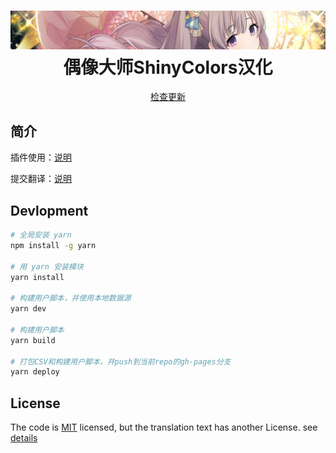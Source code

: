 <h1 align="center">
  <a href="https://biuuu.github.io/ShinyColors/ShinyColors.user.js" target="new">
    <img src="data/image/banner.jpg" alt="偶像大师ShinyColors汉化">
  </a>
  偶像大师ShinyColors汉化
</h1>
<p align="center" >
<a href="https://biuuu.github.io/ShinyColors/ShinyColors.user.js" target="new">
检查更新
</a>
</p>

## 简介
插件使用：[说明](https://github.com/biuuu/ShinyColors/blob/master/src/README.md)

提交翻译：[说明](https://github.com/ShinyGroup/ShinyColors/tree/master/data)

## Devlopment

```bash
# 全局安装 yarn
npm install -g yarn

# 用 yarn 安装模块
yarn install

# 构建用户脚本，并使用本地数据源
yarn dev

# 构建用户脚本
yarn build

# 打包CSV和构建用户脚本，并push到当前repo的gh-pages分支
yarn deploy
```

## License
The code is [MIT](https://github.com/biuuu/ShinyColors/blob/master/LICENSE) licensed,
but the translation text has another License. see [details](https://github.com/biuuu/ShinyColors/tree/master/data)
